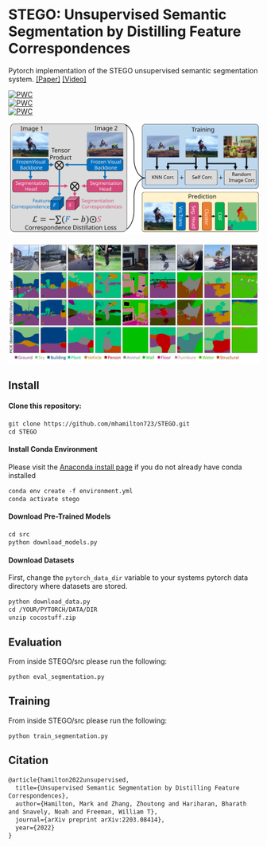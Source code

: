 # STEGO: Unsupervised Semantic Segmentation by Distilling Feature Correspondences

Pytorch implementation of the STEGO unsupervised semantic segmentation system.
[[Paper]](https://arxiv.org/abs/2203.08414) [[Video]](https://aka.ms/stego-video)

	
[![PWC](https://img.shields.io/endpoint.svg?url=https://paperswithcode.com/badge/unsupervised-semantic-segmentation-by-2/unsupervised-semantic-segmentation-on)](https://paperswithcode.com/sota/unsupervised-semantic-segmentation-on?p=unsupervised-semantic-segmentation-by-2)\
[![PWC](https://img.shields.io/endpoint.svg?url=https://paperswithcode.com/badge/unsupervised-semantic-segmentation-by-2/unsupervised-semantic-segmentation-on-coco-4)](https://paperswithcode.com/sota/unsupervised-semantic-segmentation-on-coco-4?p=unsupervised-semantic-segmentation-by-2) \
[![PWC](https://img.shields.io/endpoint.svg?url=https://paperswithcode.com/badge/unsupervised-semantic-segmentation-by-2/unsupervised-semantic-segmentation-on-potsdam-1)](https://paperswithcode.com/sota/unsupervised-semantic-segmentation-on-potsdam-1?p=unsupervised-semantic-segmentation-by-2)

![Architecture](results/figures/stego.svg)

![Cocostuff results](results/figures/cocostuff27_results.jpg)


## Install

#### Clone this repository:
```
git clone https://github.com/mhamilton723/STEGO.git
cd STEGO
```

#### Install Conda Environment
Please visit the [Anaconda install page](https://docs.anaconda.com/anaconda/install/index.html) if you do not already have conda installed

```
conda env create -f environment.yml
conda activate stego
```

#### Download Pre-Trained Models

```
cd src
python download_models.py
```

#### Download Datasets

First, change the `pytorch_data_dir` variable to your 
systems pytorch data directory where datasets are stored. 

```
python download_data.py
cd /YOUR/PYTORCH/DATA/DIR
unzip cocostuff.zip
```


## Evaluation

From inside STEGO/src please run the following:
```
python eval_segmentation.py
```

## Training

From inside STEGO/src please run the following:
```
python train_segmentation.py
```

## Citation

```
@article{hamilton2022unsupervised,
  title={Unsupervised Semantic Segmentation by Distilling Feature Correspondences},
  author={Hamilton, Mark and Zhang, Zhoutong and Hariharan, Bharath and Snavely, Noah and Freeman, William T},
  journal={arXiv preprint arXiv:2203.08414},
  year={2022}
}
```
